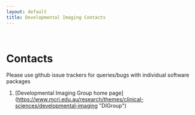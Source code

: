 ```yaml
---
layout: default
title: Developmental Imaging Contacts
---
```

<br>

# Contacts

<section class="content">
Please use github issue trackers for queries/bugs with individual software
packages

1. [Developmental Imaging Group home page] (https://www.mcri.edu.au/research/themes/clinical-sciences/developmental-imaging "DIGroup")

